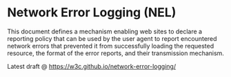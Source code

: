 # Network Error Logging (NEL)

This document defines a mechanism enabling web sites to declare a reporting policy that can be used by the user agent to report encountered network errors that prevented it from successfully loading the requested resource, the format of the error reports, and their transmission mechanism.

Latest draft @  https://w3c.github.io/network-error-logging/
